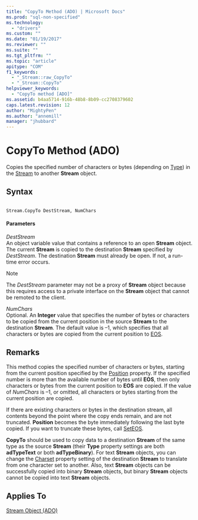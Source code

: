 ```yaml
---
title: "CopyTo Method (ADO) | Microsoft Docs"
ms.prod: "sql-non-specified"
ms.technology:
  - "drivers"
ms.custom: ""
ms.date: "01/19/2017"
ms.reviewer: ""
ms.suite: ""
ms.tgt_pltfrm: ""
ms.topic: "article"
apitype: "COM"
f1_keywords: 
  - "_Stream::raw_CopyTo"
  - "_Stream::CopyTo"
helpviewer_keywords: 
  - "CopyTo method [ADO]"
ms.assetid: b4aa5714-916b-48b8-8b09-cc2708379602
caps.latest.revision: 12
author: "MightyPen"
ms.author: "annemill"
manager: "jhubbard"
---
```

# CopyTo Method (ADO)
Copies the specified number of characters or bytes (depending on [Type](../../../ado/reference/ado-api/type-property-ado-stream.md)) in the [Stream](../../../ado/reference/ado-api/stream-object-ado.md) to another **Stream** object.  
  
## Syntax  
  
```  
  
Stream.CopyTo DestStream, NumChars  
```  
  
#### Parameters  
 *DestStream*  
 An object variable value that contains a reference to an open **Stream** object. The current **Stream** is copied to the destination **Stream** specified by *DestStream*. The destination **Stream** must already be open. If not, a run-time error occurs.  
  
> [!NOTE]
>  The *DestStream* parameter may not be a proxy of **Stream** object because this requires access to a private interface on the **Stream** object that cannot be remoted to the client.  
  
 *NumChars*  
 Optional. An **Integer** value that specifies the number of bytes or characters to be copied from the current position in the source **Stream** to the destination **Stream**. The default value is –1, which specifies that all characters or bytes are copied from the current position to [EOS](../../../ado/reference/ado-api/eos-property.md).  
  
## Remarks  
 This method copies the specified number of characters or bytes, starting from the current position specified by the [Position](../../../ado/reference/ado-api/position-property-ado.md) property. If the specified number is more than the available number of bytes until **EOS**, then only characters or bytes from the current position to **EOS** are copied. If the value of *NumChars* is –1, or omitted, all characters or bytes starting from the current position are copied.  
  
 If there are existing characters or bytes in the destination stream, all contents beyond the point where the copy ends remain, and are not truncated. **Position** becomes the byte immediately following the last byte copied. If you want to truncate these bytes, call [SetEOS](../../../ado/reference/ado-api/seteos-method.md).  
  
 **CopyTo** should be used to copy data to a destination **Stream** of the same type as the source **Stream** (their **Type** property settings are both **adTypeText** or both **adTypeBinary**). For text **Stream** objects, you can change the [Charset](../../../ado/reference/ado-api/charset-property-ado.md) property setting of the destination **Stream** to translate from one character set to another. Also, text **Stream** objects can be successfully copied into binary **Stream** objects, but binary **Stream** objects cannot be copied into text **Stream** objects.  
  
## Applies To  
 [Stream Object (ADO)](../../../ado/reference/ado-api/stream-object-ado.md)